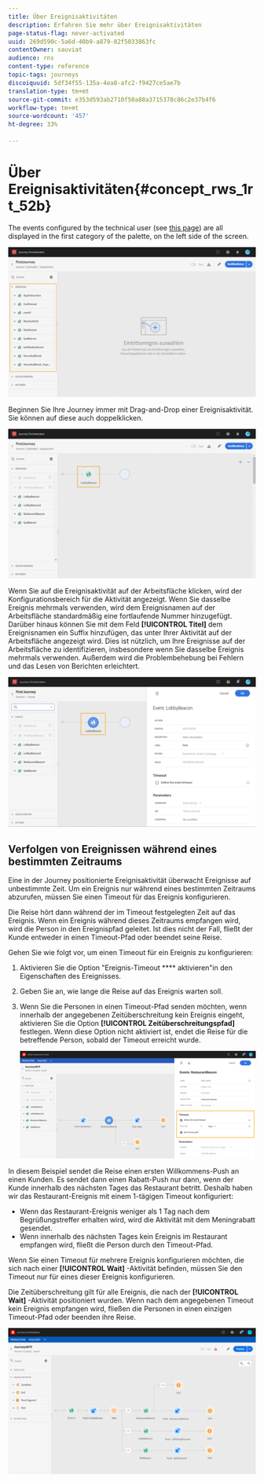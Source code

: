 ```yaml
---
title: Über Ereignisaktivitäten
description: Erfahren Sie mehr über Ereignisaktivitäten
page-status-flag: never-activated
uuid: 269d590c-5a6d-40b9-a879-02f5033863fc
contentOwner: sauviat
audience: rns
content-type: reference
topic-tags: journeys
discoiquuid: 5df34f55-135a-4ea8-afc2-f9427ce5ae7b
translation-type: tm+mt
source-git-commit: e353d593ab2710f50a88a3715378c86c2e37b4f6
workflow-type: tm+mt
source-wordcount: '457'
ht-degree: 33%

---
```



# Über Ereignisaktivitäten{#concept_rws_1rt_52b}

The events configured by the technical user (see [this page](../event/about-events.md)) are all displayed in the first category of the palette, on the left side of the screen.

![](../assets/journey43.png)

Beginnen Sie Ihre Journey immer mit Drag-and-Drop einer Ereignisaktivität. Sie können auf diese auch doppelklicken.

![](../assets/journey44.png)

Wenn Sie auf die Ereignisaktivität auf der Arbeitsfläche klicken, wird der Konfigurationsbereich für die Aktivität angezeigt. Wenn Sie dasselbe Ereignis mehrmals verwenden, wird dem Ereignisnamen auf der Arbeitsfläche standardmäßig eine fortlaufende Nummer hinzugefügt. Darüber hinaus können Sie mit dem Feld **[!UICONTROL Titel]** dem Ereignisnamen ein Suffix hinzufügen, das unter Ihrer Aktivität auf der Arbeitsfläche angezeigt wird. Dies ist nützlich, um Ihre Ereignisse auf der Arbeitsfläche zu identifizieren, insbesondere wenn Sie dasselbe Ereignis mehrmals verwenden. Außerdem wird die Problembehebung bei Fehlern und das Lesen von Berichten erleichtert.

![](../assets/journey33.png)

## Verfolgen von Ereignissen während eines bestimmten Zeitraums

Eine in der Journey positionierte Ereignisaktivität überwacht Ereignisse auf unbestimmte Zeit. Um ein Ereignis nur während eines bestimmten Zeitraums abzurufen, müssen Sie einen Timeout für das Ereignis konfigurieren.

Die Reise hört dann während der im Timeout festgelegten Zeit auf das Ereignis. Wenn ein Ereignis während dieses Zeitraums empfangen wird, wird die Person in den Ereignispfad geleitet. Ist dies nicht der Fall, fließt der Kunde entweder in einen Timeout-Pfad oder beendet seine Reise.

Gehen Sie wie folgt vor, um einen Timeout für ein Ereignis zu konfigurieren:

1. Aktivieren Sie die Option &quot;Ereignis-Timeout **** aktivieren&quot;in den Eigenschaften des Ereignisses.

1. Geben Sie an, wie lange die Reise auf das Ereignis warten soll.

1. Wenn Sie die Personen in einen Timeout-Pfad senden möchten, wenn innerhalb der angegebenen Zeitüberschreitung kein Ereignis eingeht, aktivieren Sie die Option **[!UICONTROL Zeitüberschreitungspfad]** festlegen. Wenn diese Option nicht aktiviert ist, endet die Reise für die betreffende Person, sobald der Timeout erreicht wurde.

   ![](../assets/event-timeout.png)

In diesem Beispiel sendet die Reise einen ersten Willkommens-Push an einen Kunden. Es sendet dann einen Rabatt-Push nur dann, wenn der Kunde innerhalb des nächsten Tages das Restaurant betritt. Deshalb haben wir das Restaurant-Ereignis mit einem 1-tägigen Timeout konfiguriert:

* Wenn das Restaurant-Ereignis weniger als 1 Tag nach dem Begrüßungstreffer erhalten wird, wird die Aktivität mit dem Meningrabatt gesendet.
* Wenn innerhalb des nächsten Tages kein Ereignis im Restaurant empfangen wird, fließt die Person durch den Timeout-Pfad.

Wenn Sie einen Timeout für mehrere Ereignis konfigurieren möchten, die sich nach einer **[!UICONTROL Wait]** -Aktivität befinden, müssen Sie den Timeout nur für eines dieser Ereignis konfigurieren.

Die Zeitüberschreitung gilt für alle Ereignis, die nach der **[!UICONTROL Wait]** -Aktivität positioniert wurden. Wenn nach dem angegebenen Timeout kein Ereignis empfangen wird, fließen die Personen in einen einzigen Timeout-Pfad oder beenden ihre Reise.

![](../assets/event-timeout-group.png)
